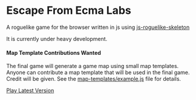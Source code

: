Escape From Ecma Labs
=====================

A roguelike game for the browser written in js using [js-roguelike-skeleton](https://github.com/unstoppablecarl/js-roguelike-skeleton)

It is currently under heavy development.

#### Map Template Contributions Wanted
The final game will generate a game map using small map templates. Anyone can contribute a map template that will be used in the final game. Credit will be given. See the [map-templates/example.js](map-templates/example.js) file for details.

[Play Latest Version](http://unstoppablecarl.github.io/escape-from-ecma-labs/)
